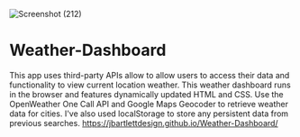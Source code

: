 ![Screenshot (212)](https://user-images.githubusercontent.com/78454014/115818363-38641c80-a3c2-11eb-9aa7-6546c1ea6657.png)
# Weather-Dashboard
This app uses third-party APIs allow to allow users to access their data and functionality to view current location weather.
This weather dashboard runs in the browser and features dynamically updated HTML and CSS.
Use the OpenWeather One Call API and Google Maps Geocoder to retrieve weather data for cities. 
I've also used localStorage to store any persistent data from previous searches. 
https://jbartlettdesign.github.io/Weather-Dashboard/
